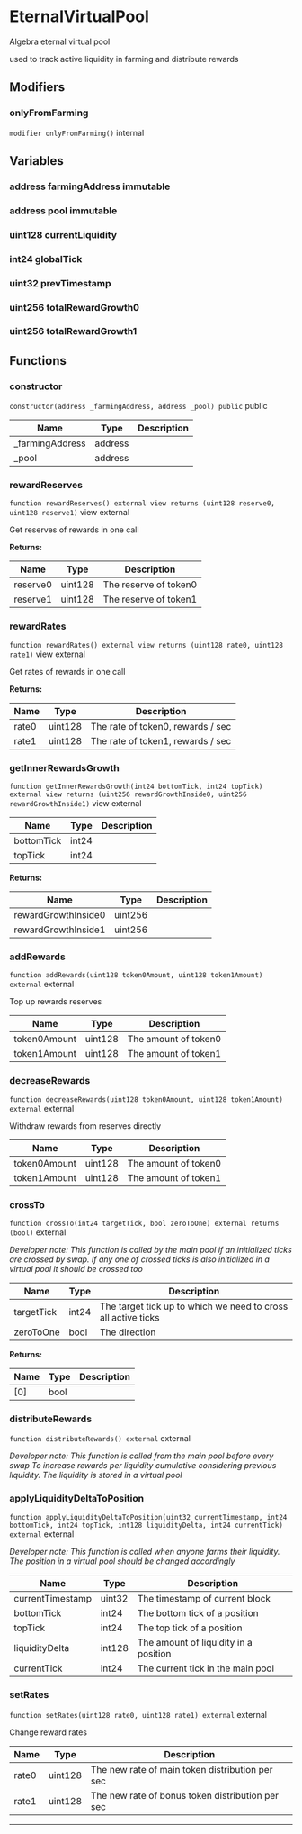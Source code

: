 

# EternalVirtualPool


Algebra eternal virtual pool

used to track active liquidity in farming and distribute rewards


## Modifiers
### onlyFromFarming


`modifier onlyFromFarming()`  internal









## Variables
### address farmingAddress immutable



### address pool immutable



### uint128 currentLiquidity 



### int24 globalTick 



### uint32 prevTimestamp 



### uint256 totalRewardGrowth0 



### uint256 totalRewardGrowth1 




## Functions
### constructor


`constructor(address _farmingAddress, address _pool) public`  public





| Name | Type | Description |
| ---- | ---- | ----------- |
| _farmingAddress | address |  |
| _pool | address |  |


### rewardReserves


`function rewardReserves() external view returns (uint128 reserve0, uint128 reserve1)` view external

Get reserves of rewards in one call




**Returns:**

| Name | Type | Description |
| ---- | ---- | ----------- |
| reserve0 | uint128 | The reserve of token0 |
| reserve1 | uint128 | The reserve of token1 |

### rewardRates


`function rewardRates() external view returns (uint128 rate0, uint128 rate1)` view external

Get rates of rewards in one call




**Returns:**

| Name | Type | Description |
| ---- | ---- | ----------- |
| rate0 | uint128 | The rate of token0, rewards / sec |
| rate1 | uint128 | The rate of token1, rewards / sec |

### getInnerRewardsGrowth


`function getInnerRewardsGrowth(int24 bottomTick, int24 topTick) external view returns (uint256 rewardGrowthInside0, uint256 rewardGrowthInside1)` view external





| Name | Type | Description |
| ---- | ---- | ----------- |
| bottomTick | int24 |  |
| topTick | int24 |  |

**Returns:**

| Name | Type | Description |
| ---- | ---- | ----------- |
| rewardGrowthInside0 | uint256 |  |
| rewardGrowthInside1 | uint256 |  |

### addRewards


`function addRewards(uint128 token0Amount, uint128 token1Amount) external`  external

Top up rewards reserves



| Name | Type | Description |
| ---- | ---- | ----------- |
| token0Amount | uint128 | The amount of token0 |
| token1Amount | uint128 | The amount of token1 |


### decreaseRewards


`function decreaseRewards(uint128 token0Amount, uint128 token1Amount) external`  external

Withdraw rewards from reserves directly



| Name | Type | Description |
| ---- | ---- | ----------- |
| token0Amount | uint128 | The amount of token0 |
| token1Amount | uint128 | The amount of token1 |


### crossTo


`function crossTo(int24 targetTick, bool zeroToOne) external returns (bool)`  external


*Developer note: This function is called by the main pool if an initialized ticks are crossed by swap.
If any one of crossed ticks is also initialized in a virtual pool it should be crossed too*



| Name | Type | Description |
| ---- | ---- | ----------- |
| targetTick | int24 | The target tick up to which we need to cross all active ticks |
| zeroToOne | bool | The direction |

**Returns:**

| Name | Type | Description |
| ---- | ---- | ----------- |
| [0] | bool |  |

### distributeRewards


`function distributeRewards() external`  external


*Developer note: This function is called from the main pool before every swap To increase rewards per liquidity
cumulative considering previous liquidity. The liquidity is stored in a virtual pool*





### applyLiquidityDeltaToPosition


`function applyLiquidityDeltaToPosition(uint32 currentTimestamp, int24 bottomTick, int24 topTick, int128 liquidityDelta, int24 currentTick) external`  external


*Developer note: This function is called when anyone farms their liquidity. The position in a virtual pool
should be changed accordingly*



| Name | Type | Description |
| ---- | ---- | ----------- |
| currentTimestamp | uint32 | The timestamp of current block |
| bottomTick | int24 | The bottom tick of a position |
| topTick | int24 | The top tick of a position |
| liquidityDelta | int128 | The amount of liquidity in a position |
| currentTick | int24 | The current tick in the main pool |


### setRates


`function setRates(uint128 rate0, uint128 rate1) external`  external

Change reward rates



| Name | Type | Description |
| ---- | ---- | ----------- |
| rate0 | uint128 | The new rate of main token distribution per sec |
| rate1 | uint128 | The new rate of bonus token distribution per sec |






---

